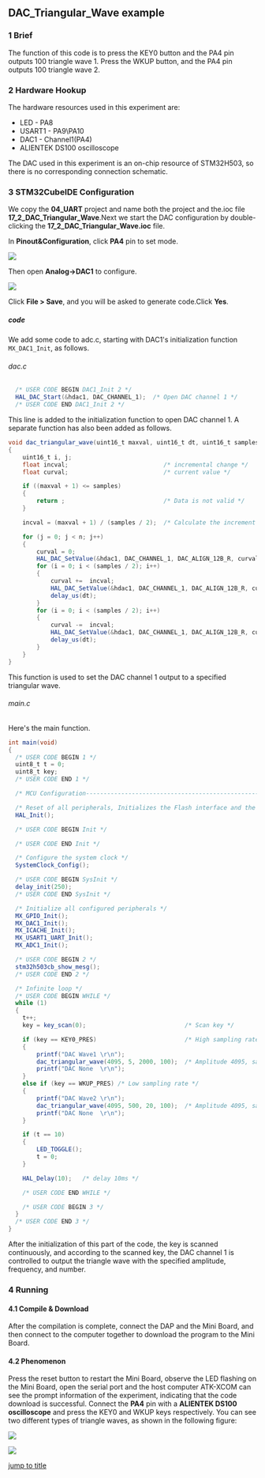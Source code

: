 ## DAC_Triangular_Wave example<a name="brief"></a>

### 1 Brief
The function of this code is to press the KEY0 button and the PA4 pin outputs 100 triangle wave 1. Press the WKUP button, and the PA4 pin outputs 100 triangle wave 2.
### 2 Hardware Hookup
The hardware resources used in this experiment are:
+ LED - PA8
+ USART1 - PA9\PA10
+ DAC1 - Channel1(PA4)
+ ALIENTEK DS100 oscilloscope

The DAC used in this experiment is an on-chip resource of STM32H503, so there is no corresponding connection schematic.

### 3 STM32CubeIDE Configuration


We copy the **04_UART** project and name both the project and the.ioc file **17_2_DAC_Triangular_Wave**.Next we start the DAC configuration by double-clicking the **17_2_DAC_Triangular_Wave.ioc** file.

In **Pinout&Configuration**, click **PA4** pin to set mode.

![](../../1_docs/3_figures/17_2_DAC_Triangular_Wave/dac4.png)

Then open **Analog->DAC1** to configure.

![](../../1_docs/3_figures/17_2_DAC_Triangular_Wave/dac5.png)

Click **File > Save**, and you will be asked to generate code.Click **Yes**.

##### code
We add some code to adc.c, starting with DAC1's initialization function ``MX_DAC1_Init``, as follows.
###### dac.c
```c#
  /* USER CODE BEGIN DAC1_Init 2 */
  HAL_DAC_Start(&hdac1, DAC_CHANNEL_1);  /* Open DAC channel 1 */
  /* USER CODE END DAC1_Init 2 */
```
This line is added to the initialization function to open DAC channel 1.
A separate function has also been added as follows.
```c#
void dac_triangular_wave(uint16_t maxval, uint16_t dt, uint16_t samples, uint16_t n)
{
    uint16_t i, j;
    float incval;                           /* incremental change */
    float curval;                           /* current value */

    if ((maxval + 1) <= samples)
    {
        return ;                            /* Data is not valid */
    }

    incval = (maxval + 1) / (samples / 2);  /* Calculate the increment */

    for (j = 0; j < n; j++)
    {
        curval = 0;
        HAL_DAC_SetValue(&hdac1, DAC_CHANNEL_1, DAC_ALIGN_12B_R, curval);     /* I'm going to print 0 first. */
        for (i = 0; i < (samples / 2); i++)                                   /* Output rising edge */
        {
            curval +=  incval;                                                /* New output value */
            HAL_DAC_SetValue(&hdac1, DAC_CHANNEL_1, DAC_ALIGN_12B_R, curval);
            delay_us(dt);                                                     /* delay 5ms */
        }
        for (i = 0; i < (samples / 2); i++)                                   /* Output falling edge */
        {
            curval -=  incval;                                                /* New output value */
            HAL_DAC_SetValue(&hdac1, DAC_CHANNEL_1, DAC_ALIGN_12B_R, curval);
            delay_us(dt);                                                     /* delay 5ms */
        }
    }
}
```
This function is used to set the DAC channel 1 output to a specified triangular wave.

###### main.c
Here's the main function.
```c#
int main(void)
{
  /* USER CODE BEGIN 1 */
  uint8_t t = 0;
  uint8_t key;
  /* USER CODE END 1 */

  /* MCU Configuration--------------------------------------------------------*/

  /* Reset of all peripherals, Initializes the Flash interface and the Systick. */
  HAL_Init();

  /* USER CODE BEGIN Init */

  /* USER CODE END Init */

  /* Configure the system clock */
  SystemClock_Config();

  /* USER CODE BEGIN SysInit */
  delay_init(250);
  /* USER CODE END SysInit */

  /* Initialize all configured peripherals */
  MX_GPIO_Init();
  MX_DAC1_Init();
  MX_ICACHE_Init();
  MX_USART1_UART_Init();
  MX_ADC1_Init();

  /* USER CODE BEGIN 2 */
  stm32h503cb_show_mesg();
  /* USER CODE END 2 */

  /* Infinite loop */
  /* USER CODE BEGIN WHILE */
  while (1)
  {
    t++;
    key = key_scan(0);                            /* Scan key */

    if (key == KEY0_PRES)                         /* High sampling rate */
    {
        printf("DAC Wave1 \r\n");
        dac_triangular_wave(4095, 5, 2000, 100);  /* Amplitude 4095, sampling point interval 5us,2000 sampling points,100 waveforms */
        printf("DAC None  \r\n");
    }
    else if (key == WKUP_PRES) /* Low sampling rate */
    {
        printf("DAC Wave2 \r\n");
        dac_triangular_wave(4095, 500, 20, 100);  /* Amplitude 4095, sampling point interval 500us,20 sampling points,100 waveforms */
        printf("DAC None  \r\n");
    }

    if (t == 10)
    {
        LED_TOGGLE();
        t = 0;
    }

    HAL_Delay(10);   /* delay 10ms */

    /* USER CODE END WHILE */

    /* USER CODE BEGIN 3 */
  }
  /* USER CODE END 3 */
}
```
After the initialization of this part of the code, the key is scanned continuously, and according to the scanned key, the DAC channel 1 is controlled to output the triangle wave with the specified amplitude, frequency, and number.


### 4 Running
#### 4.1 Compile & Download
After the compilation is complete, connect the DAP and the Mini Board, and then connect to the computer together to download the program to the Mini Board.
#### 4.2 Phenomenon
Press the reset button to restart the Mini Board, observe the LED flashing on the Mini Board, open the serial port and the host computer ATK-XCOM can see the prompt information of the experiment, indicating that the code download is successful. Connect the **PA4** pin with a **ALIENTEK DS100 oscilloscope** and press the KEY0 and WKUP keys respectively. You can see two different types of triangle waves, as shown in the following figure:

![](../../1_docs/3_figures/17_2_DAC_Triangular_Wave/dac7.png)

![](../../1_docs/3_figures/17_2_DAC_Triangular_Wave/dac6.png)

[jump to title](#brief)
